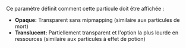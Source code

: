 Ce paramètre définit comment cette particule doit être affichée :

* **Opaque:** Transparent sans mipmapping (similaire aux particules de mort)
* **Translucent:** Partiellement transparent et l'option la plus lourde en ressources (similaire aux particules à effet de potion)
